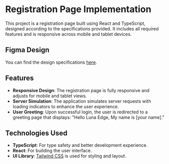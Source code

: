 # Registration Page Implementation

This project is a registration page built using React and TypeScript, designed according to the specifications provided. It includes all required features and is responsive across mobile and tablet devices.

## Figma Design

You can find the design specifications [here](insert-link-to-figma-design).

## Features

- **Responsive Design**: The registration page is fully responsive and adjusts for mobile and tablet views.
- **Server Simulation**: The application simulates server requests with loading indicators to enhance the user experience.
- **User Greeting**: Upon successful login, the user is redirected to a greeting page that displays: "Hello Luna Edge, My name is [your name]."

## Technologies Used

- **TypeScript**: For type safety and better development experience.
- **React**: For building the user interface.
- **UI Library**: [Tailwind CSS](https://tailwindcss.com/) is used for styling and layout.

